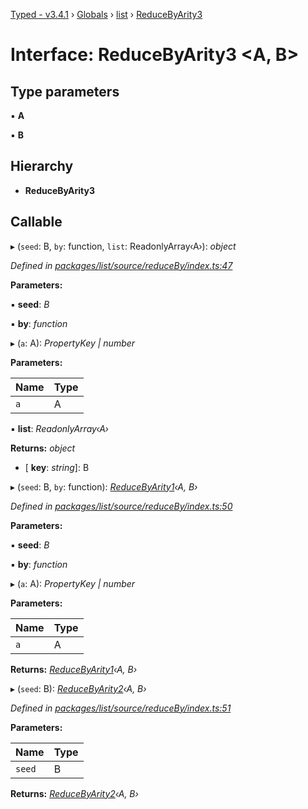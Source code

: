 [Typed - v3.4.1](../README.md) › [Globals](../globals.md) › [list](../modules/list.md) › [ReduceByArity3](list.reducebyarity3.md)

# Interface: ReduceByArity3 <**A, B**>

## Type parameters

▪ **A**

▪ **B**

## Hierarchy

* **ReduceByArity3**

## Callable

▸ (`seed`: B, `by`: function, `list`: ReadonlyArray‹A›): *object*

*Defined in [packages/list/source/reduceBy/index.ts:47](https://github.com/TylorS/typed-prelude/blob/cf24d7c0/packages/list/source/reduceBy/index.ts#L47)*

**Parameters:**

▪ **seed**: *B*

▪ **by**: *function*

▸ (`a`: A): *PropertyKey | number*

**Parameters:**

Name | Type |
------ | ------ |
`a` | A |

▪ **list**: *ReadonlyArray‹A›*

**Returns:** *object*

* \[ **key**: *string*\]: B

▸ (`seed`: B, `by`: function): *[ReduceByArity1](../modules/list.md#reducebyarity1)‹A, B›*

*Defined in [packages/list/source/reduceBy/index.ts:50](https://github.com/TylorS/typed-prelude/blob/cf24d7c0/packages/list/source/reduceBy/index.ts#L50)*

**Parameters:**

▪ **seed**: *B*

▪ **by**: *function*

▸ (`a`: A): *PropertyKey | number*

**Parameters:**

Name | Type |
------ | ------ |
`a` | A |

**Returns:** *[ReduceByArity1](../modules/list.md#reducebyarity1)‹A, B›*

▸ (`seed`: B): *[ReduceByArity2](list.reducebyarity2.md)‹A, B›*

*Defined in [packages/list/source/reduceBy/index.ts:51](https://github.com/TylorS/typed-prelude/blob/cf24d7c0/packages/list/source/reduceBy/index.ts#L51)*

**Parameters:**

Name | Type |
------ | ------ |
`seed` | B |

**Returns:** *[ReduceByArity2](list.reducebyarity2.md)‹A, B›*
